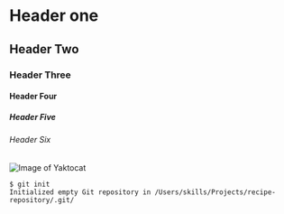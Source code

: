 # Header one
## Header Two
### Header Three
#### Header Four
##### Header Five
###### Header Six

![Image of Yaktocat](https://octodex.github.com/images/yaktocat.png)

```
$ git init
Initialized empty Git repository in /Users/skills/Projects/recipe-repository/.git/
```
